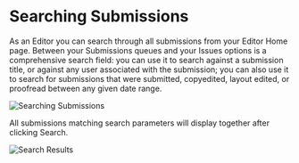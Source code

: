 # Searching Submissions

As an Editor you can search through all submissions from your Editor Home page. Between your Submissions queues and your Issues options is a comprehensive search field: you can use it to search against a submission title, or against any user associated with the submission; you can also use it to search for submissions that were submitted, copyedited, layout edited, or proofread between any given date range.

![Searching Submissions](images/chapter7/editor_19.png)

All submissions matching search parameters will display together after clicking Search.

![Search Results](images/chapter7/editor_20rev.png)
